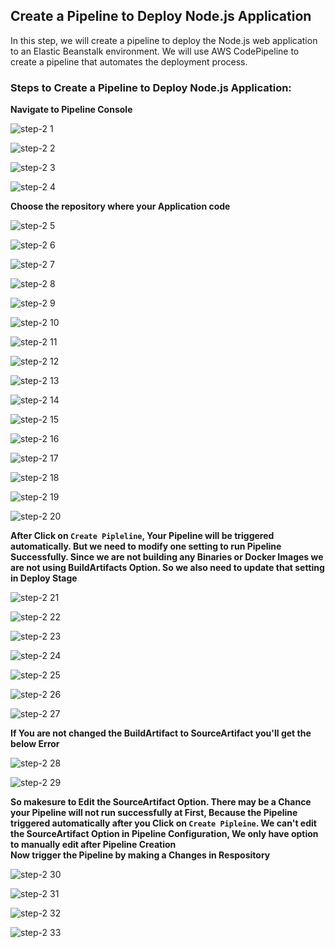 ## Create a Pipeline to Deploy Node.js Application

In this step, we will create a pipeline to deploy the Node.js web application to an Elastic Beanstalk environment. We will use AWS CodePipeline to create a pipeline that automates the deployment process.

### Steps to Create a Pipeline to Deploy Node.js Application:

**Navigate to Pipeline Console**

![step-2 1](https://github.com/mathesh-me/aws-cicd-devops-web-app/assets/144098846/886b1de4-4653-4a21-b252-f814f74bf598)

![step-2 2](https://github.com/mathesh-me/aws-cicd-devops-web-app/assets/144098846/dae3deb6-e94a-4f61-b9d3-c283573548d7)

![step-2 3](https://github.com/mathesh-me/aws-cicd-devops-web-app/assets/144098846/d135c736-9cdc-454e-8060-7cb5eed4edc9)

![step-2 4](https://github.com/mathesh-me/aws-cicd-devops-web-app/assets/144098846/df79501a-9d97-43dd-b906-04a4a684ec17)

**Choose the repository where your Application code**

![step-2 5](https://github.com/mathesh-me/aws-cicd-devops-web-app/assets/144098846/8eb2c1cb-9f94-4af6-a048-c9c262782388)

![step-2 6](https://github.com/mathesh-me/aws-cicd-devops-web-app/assets/144098846/673b5179-19da-475f-b4e1-a7a70889a447)

![step-2 7](https://github.com/mathesh-me/aws-cicd-devops-web-app/assets/144098846/ddc3ed98-04e9-4b99-9d3a-1486614f31c6)

![step-2 8](https://github.com/mathesh-me/aws-cicd-devops-web-app/assets/144098846/2f461c2a-48fa-4155-84f1-06fd8f0e5c83)

![step-2 9](https://github.com/mathesh-me/aws-cicd-devops-web-app/assets/144098846/635f478a-6243-4fa1-86b2-20cf3bc25554)

![step-2 10](https://github.com/mathesh-me/aws-cicd-devops-web-app/assets/144098846/45ed9276-69d7-4e63-bf52-62d32354aee7)

![step-2 11](https://github.com/mathesh-me/aws-cicd-devops-web-app/assets/144098846/a185d433-4f8a-4a09-825d-01ed9ce116af)

![step-2 12](https://github.com/mathesh-me/aws-cicd-devops-web-app/assets/144098846/7a11f1d6-9169-4aad-8d01-24d3f825915a)

![step-2 13](https://github.com/mathesh-me/aws-cicd-devops-web-app/assets/144098846/c053e9b7-a5ef-4714-9e89-afd068c95544)

![step-2 14](https://github.com/mathesh-me/aws-cicd-devops-web-app/assets/144098846/91224dbb-8edc-4ab5-8b78-d788c981d498)

![step-2 15](https://github.com/mathesh-me/aws-cicd-devops-web-app/assets/144098846/095c8ff0-5ee8-4c89-9b52-0c84c1ea0da1)

![step-2 16](https://github.com/mathesh-me/aws-cicd-devops-web-app/assets/144098846/35f88bcc-d633-4371-8178-5a80b0998eb7)

![step-2 17](https://github.com/mathesh-me/aws-cicd-devops-web-app/assets/144098846/9f6b6339-91ef-49f8-9748-1d4d37890289)

![step-2 18](https://github.com/mathesh-me/aws-cicd-devops-web-app/assets/144098846/104774d2-cf66-46f5-9f99-41aa206fe25a)

![step-2 19](https://github.com/mathesh-me/aws-cicd-devops-web-app/assets/144098846/b4d08073-2693-474a-a97f-482e0b2376ed)

![step-2 20](https://github.com/mathesh-me/aws-cicd-devops-web-app/assets/144098846/867077c2-fb3e-4eb4-9783-91da76a61ce5)

**After Click on `Create Pipleline`, Your Pipeline will be triggered automatically. But we need to modify one setting to run Pipeline Successfully. Since we are not building any Binaries or Docker Images we are not using BuildArtifacts Option. So we also need to update that setting in Deploy Stage**

![step-2 21](https://github.com/mathesh-me/aws-cicd-devops-web-app/assets/144098846/609fb01d-3d53-4cb0-abd2-b5157a624b02)

![step-2 22](https://github.com/mathesh-me/aws-cicd-devops-web-app/assets/144098846/497883cb-ecad-4bad-a4cd-84c2aafd750f)

![step-2 23](https://github.com/mathesh-me/aws-cicd-devops-web-app/assets/144098846/0513ae70-7029-46ae-8af0-816475b7d990)

![step-2 24](https://github.com/mathesh-me/aws-cicd-devops-web-app/assets/144098846/9114c97a-dfe0-408c-8c28-d4ff1db3bf7c)

![step-2 25](https://github.com/mathesh-me/aws-cicd-devops-web-app/assets/144098846/e9ae3bcf-9b88-4a82-9de6-98be6c9a0e91)

![step-2 26](https://github.com/mathesh-me/aws-cicd-devops-web-app/assets/144098846/c58d6a82-a419-4566-9e2d-4c09db8dc964)

![step-2 27](https://github.com/mathesh-me/aws-cicd-devops-web-app/assets/144098846/4be05b1a-28b7-47ca-b6ba-dc191653be05)

**If You are not changed the BuildArtifact to SourceArtifact you'll get the below Error**

![step-2 28](https://github.com/mathesh-me/aws-cicd-devops-web-app/assets/144098846/7e77dd6e-220c-4e5d-9e46-428e80b00e71)

![step-2 29](https://github.com/mathesh-me/aws-cicd-devops-web-app/assets/144098846/ca85b29d-2cb5-4c39-bdc7-800be200548a)

**So makesure to Edit the SourceArtifact Option. There may be a Chance your Pipeline will not run successfully at First, Because the Pipeline triggered automatically after you Click on `Create Pipleine`. We can't edit the SourceArtifact Option in Pipeline Configuration, We only have option to manually edit after Pipeline Creation**<br>
**Now trigger the Pipeline by making a Changes in Respository**


![step-2 30](https://github.com/mathesh-me/aws-cicd-devops-web-app/assets/144098846/d8292195-65f3-4848-a7dc-d4e91e63ddfc)

![step-2 31](https://github.com/mathesh-me/aws-cicd-devops-web-app/assets/144098846/a7ea9cd5-1eca-4ca2-9bc2-fc48ec67edfc)

![step-2 32](https://github.com/mathesh-me/aws-cicd-devops-web-app/assets/144098846/ffdbeeed-3d54-4499-a3fd-266bc06034ba)

![step-2 33](https://github.com/mathesh-me/aws-cicd-devops-web-app/assets/144098846/e76c51fd-3240-470b-b574-62ddc8d414fe)
